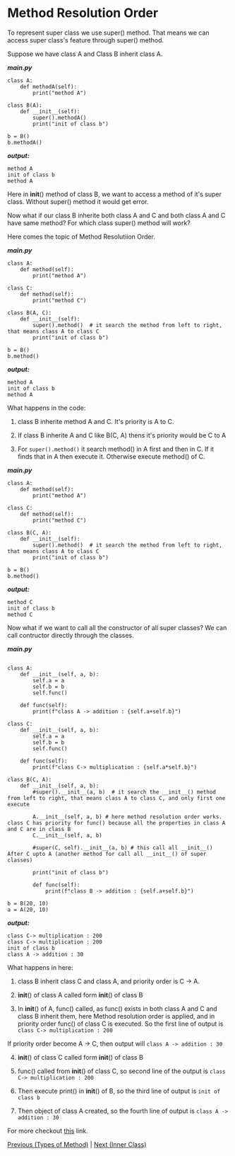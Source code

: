 # Method Resolution Order

To represent super class we use super() method. That means we can access super class's feature through super() method.

Suppose we have class A and Class B inherit class A.

***main.py***
```
class A:
	def methodA(self):
		print("method A")

class B(A): 
	def __init__(self):
		super().methodA()
		print("init of class b")

b = B()
b.methodA()
```

***output:***
```
method A
init of class b
method A
```

Here in __init__() method of class B, we want to access a method of it's super class. Without super() method it would get error. 


Now what if our class B inherite both class A and C and both class A and C have same method? For which class super() method will work?

Here comes the topic of Method Resolutiion Order.

***main.py***
```
class A:
	def method(self):
		print("method A")

class C:
	def method(self):
		print("method C")

class B(A, C): 
	def __init__(self):
		super().method()  # it search the method from left to right, that means class A to class C
		print("init of class b")

b = B()
b.method()
```
***output:***
```
method A
init of class b
method A
```

What happens in the code:

1. class B inherite method A and C. It's priority is A to C.

2. If class B inherite A and C like B(C, A) thens it's priority would be C to A

3. For `super().method()` it search method() in A first and then in C. If it finds that in A then execute it. Otherwise execute method() of C.


***main.py***
```
class A:
	def method(self):
		print("method A")

class C:
	def method(self):
		print("method C")

class B(C, A): 
	def __init__(self):
		super().method()  # it search the method from left to right, that means class A to class C
		print("init of class b")

b = B()
b.method()
```
***output:***
```
method C
init of class b
method C
```

Now what if we want to call all the constructor of all super classes? We can call contructor directly through the classes.

***main.py***
```

class A:
	def __init__(self, a, b):
		self.a = a
		self.b = b
		self.func()

	def func(self):
		print(f"class A -> addition : {self.a+self.b}")

class C:
	def __init__(self, a, b):
		self.a = a
		self.b = b
		self.func()

	def func(self):
		print(f"class C-> multiplication : {self.a*self.b}")

class B(C, A): 
	def __init__(self, a, b):
		#super().__init__(a, b)  # it search the __init__() method from left to right, that means class A to class C, and only first one execute

		A.__init__(self, a, b) # here method resolution order works. class C has priority for func() because all the properties in class A and C are in class B 
		C.__init__(self, a, b)

		#super(C, self).__init__(a, b) # this call all __init__() After C upto A (another method for call all __init__() of super classes)

		print("init of class b")

		def func(self):
			print(f"class B -> addition : {self.a+self.b}")

b = B(20, 10)
a = A(20, 10)
```
***output:***
```
class C-> multiplication : 200
class C-> multiplication : 200
init of class b
class A -> addition : 30
```

What happens in here:

1. class B inherit class C and class A, and priority order is C -> A.

2. __init__() of class A called form __init__() of class B

3. In __init__() of A, func() called, as func() exists in both class A and C and class B inherit them, here Method resolution order is applied, and in priority order func() of class C is executed. So the first line of output is `class C-> multiplication : 200`

If priority order become A -> C, then output will `class A -> addition : 30`

4. __init__() of class C called form __init__() of class B

5. func() called from __init__() of class C, so second line of the output is `class C-> multiplication : 200` 

6. Then execute print() in __init__() of B, so the third line of output is `init of class b`

7. Then object of class A created, so the fourth line of output is `class A -> addition : 30`


For more checkout <a href="https://stackoverflow.com/questions/9575409/calling-parent-class-init-with-multiple-inheritance-whats-the-right-way">this</a> link.


<p>
	<a href="https://github.com/Arif-Shahriar028/Python-OOP-Concept/blob/master/Topics/Types%20of%20Methods.md">Previous (Types of Method)</a>    |    <a href="https://github.com/Arif-Shahriar028/Python-OOP-Concept/blob/master/Topics/Inner%20Class.md">Next (Inner Class)</a>
</p>

